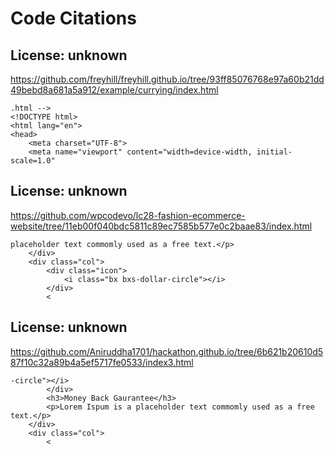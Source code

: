 # Code Citations

## License: unknown
https://github.com/freyhill/freyhill.github.io/tree/93ff85076768e97a60b21dd49bebd8a681a5a912/example/currying/index.html

```
.html -->
<!DOCTYPE html>
<html lang="en">
<head>
    <meta charset="UTF-8">
    <meta name="viewport" content="width=device-width, initial-scale=1.0"
```


## License: unknown
https://github.com/wpcodevo/lc28-fashion-ecommerce-website/tree/11eb00f040bdc5811c89ec7585b577e0c2baae83/index.html

```
placeholder text commomly used as a free text.</p>
    </div>
    <div class="col">
        <div class="icon">
            <i class="bx bxs-dollar-circle"></i>
        </div>
        <
```


## License: unknown
https://github.com/Aniruddha1701/hackathon.github.io/tree/6b621b20610d587f10c32a89b4a5ef5717fe0533/index3.html

```
-circle"></i>
        </div>
        <h3>Money Back Gaurantee</h3>
        <p>Lorem Ispum is a placeholder text commomly used as a free text.</p>
    </div>
    <div class="col">
        <
```

